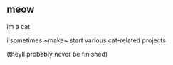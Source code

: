## meow

im a cat

i sometimes ~make~ start various cat-related projects

(theyll probably never be finished)
